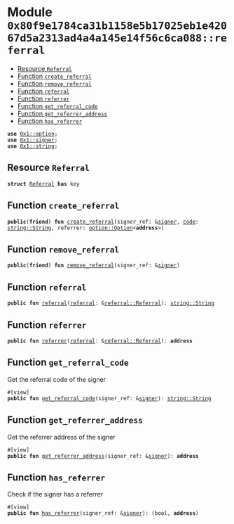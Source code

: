 
<a id="0x80f9e1784ca31b1158e5b17025eb1e42067d5a2313ad4a4a145e14f56c6ca088_referral"></a>

# Module `0x80f9e1784ca31b1158e5b17025eb1e42067d5a2313ad4a4a145e14f56c6ca088::referral`



-  [Resource `Referral`](#0x80f9e1784ca31b1158e5b17025eb1e42067d5a2313ad4a4a145e14f56c6ca088_referral_Referral)
-  [Function `create_referral`](#0x80f9e1784ca31b1158e5b17025eb1e42067d5a2313ad4a4a145e14f56c6ca088_referral_create_referral)
-  [Function `remove_referral`](#0x80f9e1784ca31b1158e5b17025eb1e42067d5a2313ad4a4a145e14f56c6ca088_referral_remove_referral)
-  [Function `referral`](#0x80f9e1784ca31b1158e5b17025eb1e42067d5a2313ad4a4a145e14f56c6ca088_referral_referral)
-  [Function `referrer`](#0x80f9e1784ca31b1158e5b17025eb1e42067d5a2313ad4a4a145e14f56c6ca088_referral_referrer)
-  [Function `get_referral_code`](#0x80f9e1784ca31b1158e5b17025eb1e42067d5a2313ad4a4a145e14f56c6ca088_referral_get_referral_code)
-  [Function `get_referrer_address`](#0x80f9e1784ca31b1158e5b17025eb1e42067d5a2313ad4a4a145e14f56c6ca088_referral_get_referrer_address)
-  [Function `has_referrer`](#0x80f9e1784ca31b1158e5b17025eb1e42067d5a2313ad4a4a145e14f56c6ca088_referral_has_referrer)


<pre><code><b>use</b> <a href="">0x1::option</a>;
<b>use</b> <a href="">0x1::signer</a>;
<b>use</b> <a href="">0x1::string</a>;
</code></pre>



<a id="0x80f9e1784ca31b1158e5b17025eb1e42067d5a2313ad4a4a145e14f56c6ca088_referral_Referral"></a>

## Resource `Referral`



<pre><code><b>struct</b> <a href="referral.md#0x80f9e1784ca31b1158e5b17025eb1e42067d5a2313ad4a4a145e14f56c6ca088_referral_Referral">Referral</a> <b>has</b> key
</code></pre>



<a id="0x80f9e1784ca31b1158e5b17025eb1e42067d5a2313ad4a4a145e14f56c6ca088_referral_create_referral"></a>

## Function `create_referral`



<pre><code><b>public</b>(<b>friend</b>) <b>fun</b> <a href="referral.md#0x80f9e1784ca31b1158e5b17025eb1e42067d5a2313ad4a4a145e14f56c6ca088_referral_create_referral">create_referral</a>(signer_ref: &<a href="">signer</a>, <a href="">code</a>: <a href="_String">string::String</a>, referrer: <a href="_Option">option::Option</a>&lt;<b>address</b>&gt;)
</code></pre>



<a id="0x80f9e1784ca31b1158e5b17025eb1e42067d5a2313ad4a4a145e14f56c6ca088_referral_remove_referral"></a>

## Function `remove_referral`



<pre><code><b>public</b>(<b>friend</b>) <b>fun</b> <a href="referral.md#0x80f9e1784ca31b1158e5b17025eb1e42067d5a2313ad4a4a145e14f56c6ca088_referral_remove_referral">remove_referral</a>(signer_ref: &<a href="">signer</a>)
</code></pre>



<a id="0x80f9e1784ca31b1158e5b17025eb1e42067d5a2313ad4a4a145e14f56c6ca088_referral_referral"></a>

## Function `referral`



<pre><code><b>public</b> <b>fun</b> <a href="referral.md#0x80f9e1784ca31b1158e5b17025eb1e42067d5a2313ad4a4a145e14f56c6ca088_referral">referral</a>(<a href="referral.md#0x80f9e1784ca31b1158e5b17025eb1e42067d5a2313ad4a4a145e14f56c6ca088_referral">referral</a>: &<a href="referral.md#0x80f9e1784ca31b1158e5b17025eb1e42067d5a2313ad4a4a145e14f56c6ca088_referral_Referral">referral::Referral</a>): <a href="_String">string::String</a>
</code></pre>



<a id="0x80f9e1784ca31b1158e5b17025eb1e42067d5a2313ad4a4a145e14f56c6ca088_referral_referrer"></a>

## Function `referrer`



<pre><code><b>public</b> <b>fun</b> <a href="referral.md#0x80f9e1784ca31b1158e5b17025eb1e42067d5a2313ad4a4a145e14f56c6ca088_referral_referrer">referrer</a>(<a href="referral.md#0x80f9e1784ca31b1158e5b17025eb1e42067d5a2313ad4a4a145e14f56c6ca088_referral">referral</a>: &<a href="referral.md#0x80f9e1784ca31b1158e5b17025eb1e42067d5a2313ad4a4a145e14f56c6ca088_referral_Referral">referral::Referral</a>): <b>address</b>
</code></pre>



<a id="0x80f9e1784ca31b1158e5b17025eb1e42067d5a2313ad4a4a145e14f56c6ca088_referral_get_referral_code"></a>

## Function `get_referral_code`

Get the referral code of the signer


<pre><code>#[view]
<b>public</b> <b>fun</b> <a href="referral.md#0x80f9e1784ca31b1158e5b17025eb1e42067d5a2313ad4a4a145e14f56c6ca088_referral_get_referral_code">get_referral_code</a>(signer_ref: &<a href="">signer</a>): <a href="_String">string::String</a>
</code></pre>



<a id="0x80f9e1784ca31b1158e5b17025eb1e42067d5a2313ad4a4a145e14f56c6ca088_referral_get_referrer_address"></a>

## Function `get_referrer_address`

Get the referrer address of the signer


<pre><code>#[view]
<b>public</b> <b>fun</b> <a href="referral.md#0x80f9e1784ca31b1158e5b17025eb1e42067d5a2313ad4a4a145e14f56c6ca088_referral_get_referrer_address">get_referrer_address</a>(signer_ref: &<a href="">signer</a>): <b>address</b>
</code></pre>



<a id="0x80f9e1784ca31b1158e5b17025eb1e42067d5a2313ad4a4a145e14f56c6ca088_referral_has_referrer"></a>

## Function `has_referrer`

Check if the signer has a referrer


<pre><code>#[view]
<b>public</b> <b>fun</b> <a href="referral.md#0x80f9e1784ca31b1158e5b17025eb1e42067d5a2313ad4a4a145e14f56c6ca088_referral_has_referrer">has_referrer</a>(signer_ref: &<a href="">signer</a>): (bool, <b>address</b>)
</code></pre>
